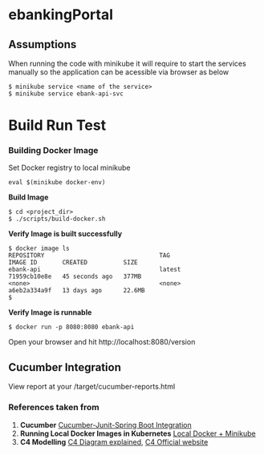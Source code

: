 # ebankingPortal


## Assumptions
When running the code with minikube it will require to start the services manually so the application can be acessible via browser as below

```shell
$ minikube service <name of the service>
$ minikube service ebank-api-svc
```


# Build Run Test

### Building Docker Image 

Set Docker registry to local minikube
```shell
eval $(minikube docker-env)
```

**Build Image**
```shell
$ cd <project_dir>
$ ./scripts/build-docker.sh
```

**Verify Image is built successfully**

```shell
$ docker image ls
REPOSITORY                                TAG                       IMAGE ID       CREATED          SIZE
ebank-api                                 latest                    71959cb10e8e   45 seconds ago   377MB
<none>                                    <none>                    a6eb2a334a9f   13 days ago      22.6MB
$
```

**Verify Image is runnable**
```shell
$ docker run -p 8080:8080 ebank-api
```
Open your browser and hit http://localhost:8080/version

## Cucumber Integration
View report at your 
<Project directory>/target/cucumber-reports.html 



### References taken from
1. **Cucumber** [Cucumber-Junit-Spring Boot Integration](https://sergiomartinrubio.com/articles/cucumber-a-bdd-framework-for-java-and-spring/)
2. **Running Local Docker Images in Kubernetes**  [Local Docker + Minikube](https://dzone.com/articles/running-local-docker-images-in-kubernetes-1)
3. **C4 Modelling** [C4 Diagram explained](https://youtu.be/x2-rSnhpw0g), [C4 Official website](https://c4model.com) 